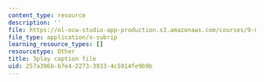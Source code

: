```yaml
---
content_type: resource
description: ''
file: https://ol-ocw-studio-app-production.s3.amazonaws.com/courses/9-00sc-introduction-to-psychology-fall-2011/257a396bb7e4227339334c5914fe9b9b_SjjGiqf96rI.srt
file_type: application/x-subrip
learning_resource_types: []
resourcetype: Other
title: 3play caption file
uid: 257a396b-b7e4-2273-3933-4c5914fe9b9b
---
```

